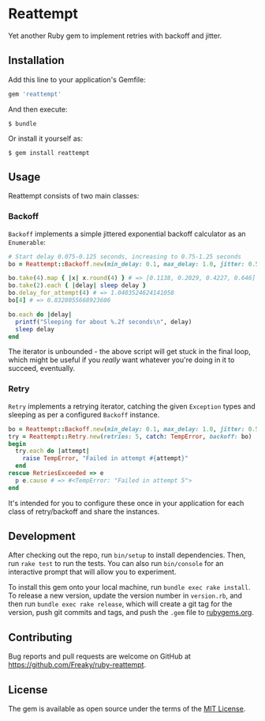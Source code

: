 # Reattempt

Yet another Ruby gem to implement retries with backoff and jitter.

## Installation

Add this line to your application's Gemfile:

```ruby
gem 'reattempt'
```

And then execute:

    $ bundle

Or install it yourself as:

    $ gem install reattempt

## Usage

Reattempt consists of two main classes:

### Backoff

`Backoff` implements a simple jittered exponential backoff calculator as an
`Enumerable`:

```ruby
# Start delay 0.075-0.125 seconds, increasing to 0.75-1.25 seconds
bo = Reattempt::Backoff.new(min_delay: 0.1, max_delay: 1.0, jitter: 0.5)

bo.take(4).map { |x| x.round(4) } # => [0.1138, 0.2029, 0.4227, 0.646]
bo.take(2).each { |delay| sleep delay }
bo.delay_for_attempt(4) # => 1.0403524624141058
bo[4] # => 0.8328055668923606

bo.each do |delay|
  printf("Sleeping for about %.2f seconds\n", delay)
  sleep delay
end
```

The iterator is unbounded - the above script will get stuck in the final loop,
which might be useful if you *really* want whatever you're doing in it to
succeed, eventually.

### Retry

`Retry` implements a retrying iterator, catching the given `Exception` types and
sleeping as per a configured `Backoff` instance.

```ruby
bo = Reattempt::Backoff.new(min_delay: 0.1, max_delay: 1.0, jitter: 0.5)
try = Reattempt::Retry.new(retries: 5, catch: TempError, backoff: bo)
begin
  try.each do |attempt|
    raise TempError, "Failed in attempt #{attempt}"
  end
rescue RetriesExceeded => e
  p e.cause # => #<TempError: "Failed in attempt 5">
end
```

It's intended for you to configure these once in your application for each class
of retry/backoff and share the instances.

## Development

After checking out the repo, run `bin/setup` to install dependencies. Then, run `rake test` to run the tests. You can also run `bin/console` for an interactive prompt that will allow you to experiment.

To install this gem onto your local machine, run `bundle exec rake install`. To release a new version, update the version number in `version.rb`, and then run `bundle exec rake release`, which will create a git tag for the version, push git commits and tags, and push the `.gem` file to [rubygems.org](https://rubygems.org).

## Contributing

Bug reports and pull requests are welcome on GitHub at https://github.com/Freaky/ruby-reattempt.

## License

The gem is available as open source under the terms of the [MIT License](https://opensource.org/licenses/MIT).
